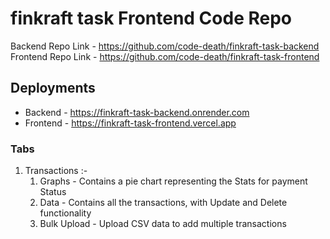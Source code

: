 # finkraft task Frontend Code Repo

Backend Repo Link - https://github.com/code-death/finkraft-task-backend
Frontend Repo Link - https://github.com/code-death/finkraft-task-frontend

## Deployments

- Backend - https://finkraft-task-backend.onrender.com
- Frontend - https://finkraft-task-frontend.vercel.app

### Tabs

1. Transactions :-
   1. Graphs - Contains a pie chart representing the Stats for payment Status     
   2. Data - Contains all the transactions, with Update and Delete functionality
   3. Bulk Upload - Upload CSV data to add multiple transactions

